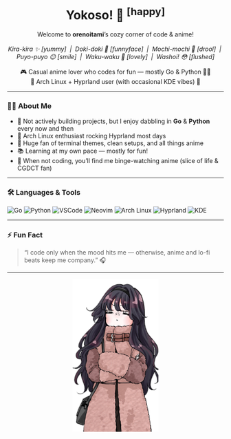 <h1 align="center">Yokoso! 👋 <sup>[happy]</sup></h1>
<p align="center">
  Welcome to <b>orenoitami</b>’s cozy corner of code & anime!<br><br>
  <i>Kira-kira ✨ [yummy] &nbsp;|&nbsp; Doki-doki 💓 [funnyface] &nbsp;|&nbsp; Mochi-mochi 🤤 [drool] &nbsp;|&nbsp; Puyo-puyo 😊 [smile] &nbsp;|&nbsp; Waku-waku 💖 [lovely] &nbsp;|&nbsp; Washoi! 😳 [flushed]</i><br><br>
  🎮 Casual anime lover who codes for fun — mostly Go & Python 🐍🐹<br>
  🐧 Arch Linux + Hyprland user (with occasional KDE vibes) 💜
</p>

---

### 👨‍💻 About Me

- 🔭 Not actively building projects, but I enjoy dabbling in **Go** & **Python** every now and then  
- 🐧 Arch Linux enthusiast rocking Hyprland most days  
- 🎨 Huge fan of terminal themes, clean setups, and all things anime  
- 📚 Learning at my own pace — mostly for fun!  
- 🍜 When not coding, you’ll find me binge-watching anime (slice of life & CGDCT fan)  

---

### 🛠️ Languages & Tools

![Go](https://img.shields.io/badge/Go-00ADD8?style=for-the-badge&logo=go&logoColor=white) 
![Python](https://img.shields.io/badge/Python-3776AB?style=for-the-badge&logo=python&logoColor=white) 
![VSCode](https://img.shields.io/badge/VSCode-007ACC?style=for-the-badge&logo=visual-studio-code&logoColor=white) 
![Neovim](https://img.shields.io/badge/Neovim-57A143?style=for-the-badge&logo=neovim&logoColor=white) 
![Arch Linux](https://img.shields.io/badge/Arch_Linux-1793D1?style=for-the-badge&logo=arch-linux&logoColor=white) 
![Hyprland](https://img.shields.io/badge/Hyprland-32b8d8?style=for-the-badge&logo=linux&logoColor=white) 
![KDE](https://img.shields.io/badge/KDE-039be5?style=for-the-badge&logo=kde&logoColor=white)

---

### ⚡ Fun Fact

> “I code only when the mood hits me — otherwise, anime and lo-fi beats keep me company.” 🎧

---

<p align="center">
  <img src="assets/waguri.png" alt="Profile views" width="200"/>
</p>
